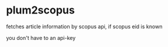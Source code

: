 # plum2scopus
fetches article information by scopus api, if scopus eid is known

you don't have to an api-key
